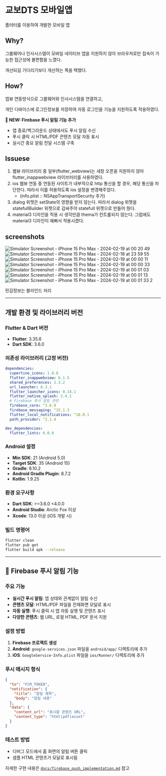 # 교보DTS 모바일앱

플러터를 이용하여 개발한 모바일 앱

## Why?
그룹웨어나 인사시스템이 모바일 네이티브 앱을 지원하지 않아 브라우저로만 접속이 가능한 접근성에 불편함을 느꼈다.

개선되길 기다리기보다 개선하는 쪽을 택했다.

## How?
앱뷰 연동방식으로 그룹웨어와 인사시스템을 연결하고,

개인 디바이스에 로그인정보를 저장하여 자동 로그인을 기능을 지원하도록 적용하였다.

**🔔 NEW: Firebase 푸시 알림 기능 추가**
- 앱 종료/백그라운드 상태에서도 푸시 알림 수신
- 푸시 클릭 시 HTML/PDF 콘텐츠 모달 자동 표시
- 실시간 중요 알림 전달 시스템 구축

## Issuese
1. 웹뷰 라이브러리 중 일부(flutter_webview)는 새창 오픈을 지원하지 않아 flutter_inappwebview 라이브러리를 사용하였다.
2. ios 웹뷰 연동 중 연동된 사이트가 내부적으로 http 통신을 할 경우, 해당 통신을 차단한다. 따라서 이를 허용하도록 ios 설정을 변경해주었다.
     - (info.plist :: NSAppTransportSecurity 추가)
3. dialog 위젯은 setState의 영향을 받지 않는다. 따라서 dialog 위젯을 statefullBuilder 위젯으로 감싸주어 statefull 위젯으로 만들어 줬다.
4. material3 디자인을 적용 시 생각만큼 thema가 컨트롤되지 않는다. 그럼에도 material3 디자인이 예뻐서 적용시켰다.

## screenshots
![Simulator Screenshot - iPhone 15 Pro Max - 2024-02-19 at 00 20 49](https://github.com/akma517/kyobodts_mobile/assets/66403979/dcf5da3f-e319-4419-b5e0-fbc799ee88ee)
![Simulator Screenshot - iPhone 15 Pro Max - 2024-02-18 at 23 59 55](https://github.com/akma517/kyobodts_mobile/assets/66403979/69a8ec5f-9891-448e-aba6-c752a02fbce1)
![Simulator Screenshot - iPhone 15 Pro Max - 2024-02-19 at 00 00 11](https://github.com/akma517/kyobodts_mobile/assets/66403979/eea437e8-068f-4b36-8d53-07da7f82e9f2)
![Simulator Screenshot - iPhone 15 Pro Max - 2024-02-19 at 00 00 33](https://github.com/akma517/kyobodts_mobile/assets/66403979/bd892ca9-a864-4377-9c72-3bcf7b082621)
![Simulator Screenshot - iPhone 15 Pro Max - 2024-02-19 at 00 01 03](https://github.com/akma517/kyobodts_mobile/assets/66403979/e5b9cf5c-5265-4a7b-979d-71d2ee8150b6)
![Simulator Screenshot - iPhone 15 Pro Max - 2024-02-19 at 00 01 13](https://github.com/akma517/kyobodts_mobile/assets/66403979/ec59998c-3a71-40ba-a804-6ffd5522ef18)
![Simulator Screenshot - iPhone 15 Pro Max - 2024-02-19 at 00 01 33 2](https://github.com/akma517/kyobodts_mobile/assets/66403979/9c2e5b48-248f-411f-b797-f0426e65ccf9)

민감정보는 블라인드 처리

---

## 개발 환경 및 라이브러리 버전

### Flutter & Dart 버전
- **Flutter**: 3.35.6
- **Dart SDK**: 3.6.0

### 의존성 라이브러리 (고정 버전)
```yaml
dependencies:
  cupertino_icons: 1.0.8
  flutter_inappwebview: 6.1.5
  shared_preferences: 2.3.2
  url_launcher: 6.3.1
  flutter_launcher_icons: 0.14.1
  flutter_native_splash: 2.4.1
  # Firebase 푸시 알림 관련
  firebase_core: ^3.6.0
  firebase_messaging: ^15.1.3
  flutter_local_notifications: ^18.0.1
  path_provider: ^2.1.4

dev_dependencies:
  flutter_lints: 6.0.0
```

### Android 설정
- **Min SDK**: 21 (Android 5.0)
- **Target SDK**: 35 (Android 15)
- **Gradle**: 8.10.2
- **Android Gradle Plugin**: 8.7.2
- **Kotlin**: 1.9.25

### 환경 요구사항
- **Dart SDK**: >=3.6.0 <4.0.0
- **Android Studio**: Arctic Fox 이상
- **Xcode**: 13.0 이상 (iOS 개발 시)

### 빌드 명령어
```bash
flutter clean
flutter pub get
flutter build apk --release
```

---

## 🔔 Firebase 푸시 알림 기능

### 주요 기능
- **실시간 푸시 알림**: 앱 상태와 관계없이 알림 수신
- **콘텐츠 모달**: HTML/PDF 파일을 전체화면 모달로 표시
- **자동 실행**: 푸시 클릭 시 앱 자동 실행 및 콘텐츠 표시
- **다양한 콘텐츠**: 웹 URL, 로컬 HTML, PDF 문서 지원

### 설정 방법
1. **Firebase 프로젝트 생성**
2. **Android**: `google-services.json` 파일을 `android/app/` 디렉토리에 추가
3. **iOS**: `GoogleService-Info.plist` 파일을 `ios/Runner/` 디렉토리에 추가

### 푸시 메시지 형식
```json
{
  "to": "FCM_TOKEN",
  "notification": {
    "title": "알림 제목",
    "body": "알림 내용"
  },
  "data": {
    "content_url": "표시할 콘텐츠 URL",
    "content_type": "html|pdf|asset"
  }
}
```

### 테스트 방법
- 디버그 모드에서 홈 화면의 알림 버튼 클릭
- 샘플 HTML 콘텐츠가 모달로 표시됨

자세한 구현 내용은 [`docs/firebase_push_implementation.md`](docs/firebase_push_implementation.md) 참고